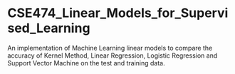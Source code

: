 # CSE474_Linear_Models_for_Supervised_Learning
An implementation of Machine Learning linear models to compare the accuracy of Kernel Method, Linear Regression, Logistic Regression and Support Vector Machine on the test and training data.
